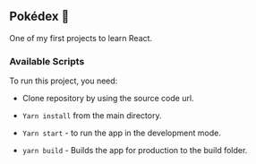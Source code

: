 ## Pokédex :space_invader:

One of my first projects to learn React.

### Available Scripts

To run this project, you need:

* Clone repository by using the source code url.

* `Yarn install` from the main directory.

* `Yarn start` - to run the app in the development mode.

* `yarn build` - Builds the app for production to the build folder.
